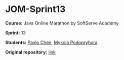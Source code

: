 # JOM-Sprint13

**Course:** Java Online Marathon by SoftServe Academy

**Sprint:** 13

**Students:** [Pavlo Chen](https://github.com/maroonkoi), [Mykola Podopryhora](https://github.com/nickunderhill)

**Original repository:** [link](https://github.com/maroonkoi/Sprint13)
